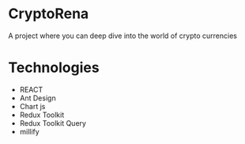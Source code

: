 # CryptoRena
 A project where you can deep dive into the world of crypto currencies

 # Technologies
 - REACT
 - Ant Design
 - Chart js
 - Redux Toolkit
 - Redux Toolkit Query
 - millify